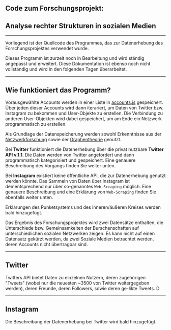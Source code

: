 ## Code zum Forschungsprojekt:

## Analyse rechter Strukturen in sozialen Medien

---

Vorliegend ist der Quellcode des Programmes, das zur Datenerhebung des Forschungsprojektes verwendet wurde.

Dieses Programm ist zurzeit noch in Bearbeitung und wird ständig angepasst und erweitert. Diese Dokumentation ist ebenso noch nicht vollständig und wird in den folgenden Tagen überarbeitet.

---

## Wie funktioniert das Programm?

Vorausgewählte Accounts werden in einer Liste in [accounts.js](https://github.com/ArtInLines/social-media-data/blob/master/accounts.js) gespeichert. Über jeden dieser Accounts wird dann iterariert, um
Daten von Twitter bzw. Instagram zu bekommen und User-Objekte zu erstellen. Die Verbindung zu anderen User-Objekten wird dabei gespeichert, um am Ende ein Netzwerk programmatisch zu erstellen.

Als Grundlage der Datenspeicherung werden sowohl Erkenntnisse aus der [Netzwerkforschung](https://de.wikipedia.org/wiki/Netzwerkforschung 'Wikipedia: Netzwerkforschung') sowie der
[Graphentheorie](https://de.wikipedia.org/wiki/Graphentheorie 'Wikipedia: Graphentheorie') genutzt.

Bei **Twitter** funktioniert die Datenerhebung über die privat nutzbare **Twitter API v.1.1**. Die Daten werden von Twitter angefordert und dann programmatisch kategorisiert und gespeichert. Eine
genauere Beschreibung des Vorgangs finden Sie weiter unten.

Bei **Instagram** existiert keine öffentliche API, die zur Datenerhebung genutzt werden könnte. Das Sammeln von Daten über Instagram ist dementsprechend nur über so-genanntes `Web-Scraping` möglich.
Eine genauere Beschreibung und eine Erklärung von `Web-Scraping` finden Sie ebenfalls weiter unten.

Erklärungen des Punketsystems und des inneren/äußeren Kreises werden bald hinzugefügt.

Das Ergebnis des Forschungsprojektes wird zwei Datensätze enthalten, die Unterschiede bzw. Gemeinsamkeiten der Burschenschaften auf unterschiedlichen sozialen Netzwerken zeigen. Es kann nicht auf
einen Datensatz gekürzt werden, da zwei Soziale Medien betrachtet werden, deren Accounts nicht übertragbar sind.

---

## Twitter

Twitters API bietet Daten zu einzelnen Nutzern, deren zugehörigen "Tweets" (wobei nur die neuesten ~3500 von Twitter weitergegeben werden), deren Freunde, deren Followers, sowie deren ge-likte Tweets. D

---

## Instagram

Die Beschreibung der Datenerhebung bei Twitter wird bald hinzugefügt.
